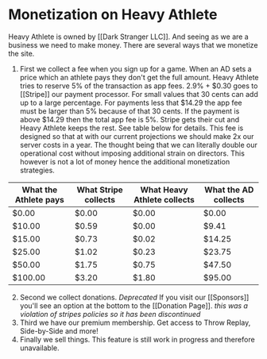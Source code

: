 # Monetization on Heavy Athlete

Heavy Athlete is owned by [[Dark Stranger LLC]]. And seeing as we are a business we need to make money. There are several ways that we monetize the site.
1. First we collect a fee when you sign up for a game. When an AD sets a price which an athlete pays they don't get the full amount. Heavy Athlete tries to reserve 5% of the transaction as app fees. 2.9% + $0.30 goes to [[Stripe]] our payment processor. For small values that 30 cents can add up to a large percentage. For payments less that $14.29 the app fee must be larger than 5% because of that 30 cents. If the payment is above $14.29 then the total app fee is 5%. Stripe gets their cut and Heavy Athlete keeps the rest. See table below for details. This fee is designed so that at with our current projections we should make 2x our server costs in a year. The thought being that we can literally double our operational cost without imposing additional strain on directors. This however is not a lot of money hence the additional monetization strategies.

| What the Athlete pays | What Stripe collects | What Heavy Athlete collects | What the AD collects |
| ---- | ---- | ---- | ---- |
| $0.00 | $0.00 | $0.00 | $0.00 |
| $10.00 | $0.59 | $0.00 | $9.41 |
| $15.00 | $0.73 | $0.02 | $14.25 |
| $25.00 | $1.02 | $0.23 | $23.75 |
| $50.00 | $1.75 | $0.75 | $47.50 |
| $100.00 | $3.20 | $1.80 | $95.00 |

2. Second we collect donations. _Deprecated_ If you visit our [[Sponsors]] you'll see an option at the bottom to the [[Donation Page]]. _this was a violation of stripes policies so it has been discontinued_
3. Third we have our premium membership. Get access to Throw Replay, Side-by-Side and more!
4. Finally we sell things. This feature is still work in progress and therefore unavailable.